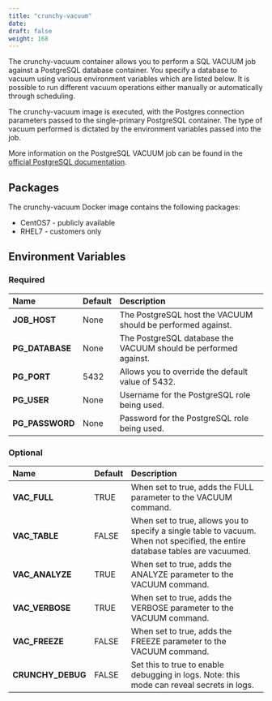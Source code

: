 ```yaml
---
title: "crunchy-vacuum"
date:  
draft: false
weight: 168
---
```


The crunchy-vacuum container allows you to perform a SQL VACUUM job against a PostgreSQL database container.
You specify a database to vacuum using various environment variables which are listed below. It is possible
to run different vacuum operations either manually or automatically through scheduling.

The crunchy-vacuum image is executed, with the Postgres connection parameters passed to the single-primary
PostgreSQL container. The type of vacuum performed is dictated by the environment variables passed into the job.

More information on the PostgreSQL VACUUM job can be found in the [official PostgreSQL documentation](https://www.postgresql.org/docs/current/static/sql-vacuum.html).

## Packages

The crunchy-vacuum Docker image contains the following packages:

* CentOS7 - publicly available
* RHEL7 - customers only

## Environment Variables

### Required
**Name**|**Default**|**Description**
:-----|:-----|:-----
**JOB_HOST**|None|The PostgreSQL host the VACUUM should be performed against.
**PG_DATABASE**|None|The PostgreSQL database the VACUUM should be performed against.
**PG_PORT**|5432|Allows you to override the default value of 5432.
**PG_USER**|None|Username for the PostgreSQL role being used.
**PG_PASSWORD**|None|Password for the PostgreSQL role being used.

### Optional
**Name**|**Default**|**Description**
:-----|:-----|:-----
**VAC_FULL**|TRUE|When set to true, adds the FULL parameter to the VACUUM command.
**VAC_TABLE**|FALSE|When set to true, allows you to specify a single table to vacuum. When not specified, the entire database tables are vacuumed.
**VAC_ANALYZE**|TRUE|When set to true, adds the ANALYZE parameter to the VACUUM command.
**VAC_VERBOSE**|TRUE|When set to true, adds the VERBOSE parameter to the VACUUM command.
**VAC_FREEZE**|FALSE|When set to true, adds the FREEZE parameter to the VACUUM command.
**CRUNCHY_DEBUG**|FALSE|Set this to true to enable debugging in logs. Note: this mode can reveal secrets in logs.
